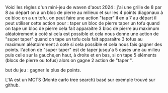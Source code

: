 ﻿Voici les règles d'un mini-jeu de waven d'aout 2024 :
j'ai une grille de 8 par 8 au départ on a un bloc de pierre au milieux et sur les 4 points diagonaux à ce bloc on a un tofu, on peut faire une action "taper" il en a 7 au départ il peut utiliser cette action pour :
taper un bloc de pierre 
taper un tofu
quand on tape un bloc de pierre cela fait apparaitre 3 bloc de pierre au maximum aléatoirement à coté si cela est possible et cela nous donne une action de "super taper" 
quand on tape un tofu cela fait apparaitre 3 tofus au maximum aléatoirement à coté si cela possible et cela nous fais gagner des points.
l'action de "super taper" est de taper jusqu'a 5 cases une au milieu puis celle sur la gauche,en haut, à droite et en bas, si on tape 5 éléments (blocs de pierre ou tofus) alors on gagne 2 action de "taper ". 

but du jeu : gagner le plus de points.

L'IA est un MCTS (Monte carlo tree search) basé sur exemple trouvé sur github.